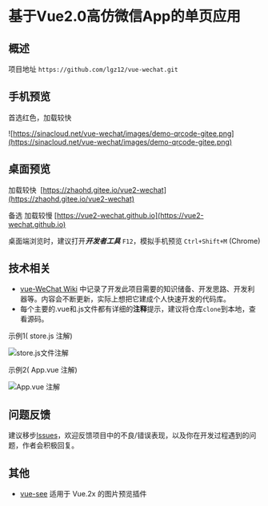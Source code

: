 # 基于Vue2.0高仿微信App的单页应用
## 概述

项目地址 `https://github.com/lgz12/vue-wechat.git`

## 手机预览
首选红色，加载较快

![https://sinacloud.net/vue-wechat/images/demo-qrcode-gitee.png](https://sinacloud.net/vue-wechat/images/demo-qrcode-gitee.png)




## 桌面预览

加载较快  [https://zhaohd.gitee.io/vue2-wechat](https://zhaohd.gitee.io/vue2-wechat)

备选 加载较慢 [https://vue2-wechat.github.io](https://vue2-wechat.github.io)

桌面端浏览时，建议打开***开发者工具*** `F12`，模拟手机预览 `Ctrl+Shift+M` (Chrome)




## 技术相关

* [vue-WeChat Wiki](https://github.com/zhaohaodang/vue-WeChat/wiki) 中记录了开发此项目需要的知识储备、开发思路、开发利器等。内容会不断更新，实际上想把它建成个人快速开发的代码库。
* 每个主要的.vue和.js文件都有详细的**注释**提示，建议将仓库`clone`到本地，查看源码。 

示例1( store.js 注解)

![store.js文件注解](https://sinacloud.net/vue-wechat/images/screenshot/code-screenshot01.jpg)

示例2( App.vue 注解)

![App.vue 注解](https://sinacloud.net/vue-wechat/images/screenshot/code-screenshot02.jpg)



## 问题反馈

建议移步[Issues](https://github.com/zhaohaodang/vue-WeChat/issues)，欢迎反馈项目中的不良/错误表现，以及你在开发过程遇到的问题，作者会积极回复。



## 其他

* [vue-see](https://github.com/zhaohaodang/vue-see) 适用于 Vue.2x 的图片预览插件

